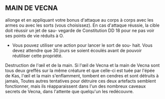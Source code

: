 ## MAIN DE VECNA


allonge et en appliquant votre bonus d'attaque au corps à
corps avec les armes ou avec les sorts (vous choisissez).
En cas d'attaque réussie, la cible doit réussir un jet de sau-
vegarde de Constitution DD 18 pour ne pas voir ses points
de vie réduits à O.

+ Vous pouvez utiliser une action pour lancer le sort de sou-
hait. Vous devez attendre que 30 jours se soient écoulés
avant de pouvoir réutiliser cette propriété.

Destruction de l'œil et de la main. Si l'œil de Vecna et la
main de Vecna sont tous deux greffés sur la même créature
et que celle-ci est tuée par l'épée de Kas, l'œil et la main
s'enflamment, tombent en cendres et sont détruits à jamais,
Toutes autres tentatives pour détruire ces deux artefacts
semblent fonctionner, mais ils réapparaissent dans l'un
des nombreux caveaux secrets de Vecna, dans l'attente que
quelqu'un les redécouvre.
